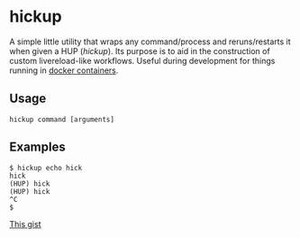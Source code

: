 # hickup
A simple little utility that wraps any command/process and reruns/restarts it when given a HUP (*hickup*). Its purpose is to aid in the construction of custom livereload-like workflows. Useful during development for things running in [docker containers][gist].

## Usage
    hickup command [arguments]

## Examples
    $ hickup echo hick
    hick
    (HUP) hick
    (HUP) hick
    ^C
    $

[This gist][gist]

[gist]: https://gist.github.com/daniel-pedersen/2bb9ced4e48b49e09103

